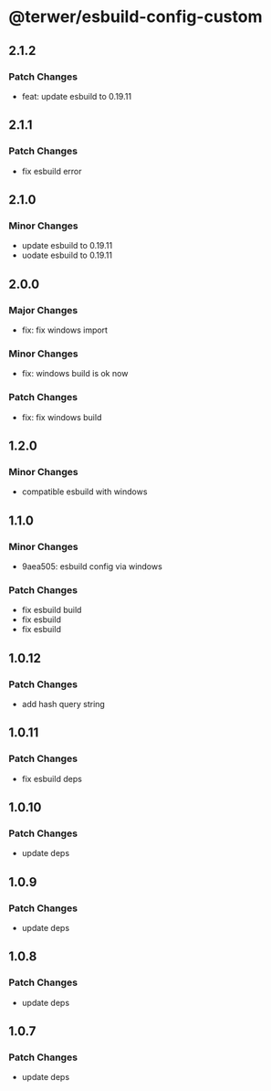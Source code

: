 # @terwer/esbuild-config-custom

## 2.1.2

### Patch Changes

- feat: update esbuild to 0.19.11

## 2.1.1

### Patch Changes

- fix esbuild error

## 2.1.0

### Minor Changes

- update esbuild to 0.19.11
- uodate esbuild to 0.19.11

## 2.0.0

### Major Changes

- fix: fix windows import

### Minor Changes

- fix: windows build is ok now

### Patch Changes

- fix: fix windows build

## 1.2.0

### Minor Changes

- compatible esbuild with windows

## 1.1.0

### Minor Changes

- 9aea505: esbuild config via windows

### Patch Changes

- fix esbuild build
- fix esbuild
- fix esbuild

## 1.0.12

### Patch Changes

- add hash query string

## 1.0.11

### Patch Changes

- fix esbuild deps

## 1.0.10

### Patch Changes

- update deps

## 1.0.9

### Patch Changes

- update deps

## 1.0.8

### Patch Changes

- update deps

## 1.0.7

### Patch Changes

- update deps
